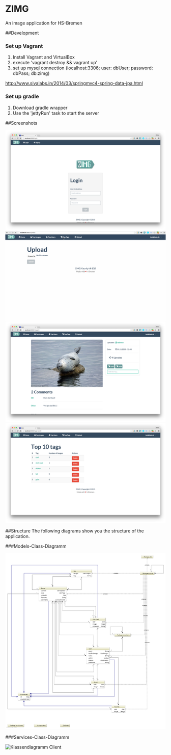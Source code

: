 # ZIMG
An image application for HS-Bremen

##Development

### Set up Vagrant 

1. Install Vagrant and VirtualBox
2. execute 'vagrant destroy && vagrant up'
3. set up mysql connection (localhost:3306; user: dbUser; password: dbPass; db:zimg)

http://www.sivalabs.in/2014/03/springmvc4-spring-data-jpa.html

### Set up gradle 
1. Download gradle wrapper 
2. Use the 'jettyRun' task to start the server 

##Screenshots

![Image](./graphics/zimg-login.png?raw=true)
![Image](./graphics/zimg-top-10.gif?raw=true)
![Image](./graphics/zimg-image-detail.png?raw=true)
![Image](./graphics/zimg-top-10-tags.png?raw=true)

##Structure
The following diagrams show you the structure of the application. 

###Models-Class-Diagramm 

![Klassendiagramm Client](./documents/Documentation/Footage/ZIMG_ClassDiagram_Models.svg?raw=true "Class diagram models ")

###Services-Class-Diagramm 

![Klassendiagramm Client](http://b-stefan.github.io/ZIMG/master/documents/Documentation/Footage/ZIMG_ClassDiagram_Servives.svg "Class diagram services ")
